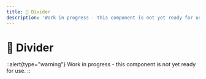 ```yaml
---
title: 🔴 Divider
description: 'Work in progress - this component is not yet ready for use.'
---
```


# 🔴 Divider

::alert{type="warning"}
Work in progress - this component is not yet ready for use.
::
